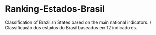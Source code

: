 # Ranking-Estados-Brasil
Classification of Brazilian States based on the main national indicators. / Classificação dos estados do Brasil baseados em 12 indicadores. 
